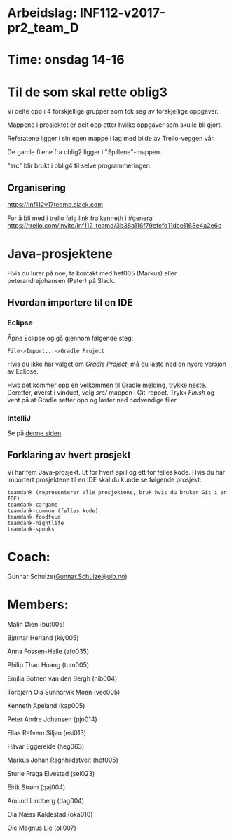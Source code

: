 ﻿# Arbeidslag: INF112-v2017-pr2_team_D
# Time: onsdag 14-16

# Til de som skal rette oblig3
Vi delte opp i 4 forskjellige grupper som tok seg av forskjellige oppgaver.

Mappene i prosjektet er delt opp etter hvilke oppgaver som skulle bli gjort.

Referatene ligger i sin egen mappe i lag med bilde av Trello-veggen vår.

De gamle filene fra oblig2 ligger i "Spillene"-mappen.

"src" blir brukt i oblig4 til selve programmeringen.



## Organisering
<https://inf112v17teamd.slack.com>

For å bli med i trello følg link fra kenneth i #general
<https://trello.com/invite/inf112_teamd/3b38a116f79efcfd11dce1168e4a2e6c>

# Java-prosjektene
Hvis du lurer på noe, ta kontakt med hef005 (Markus) eller peterandrejohansen
(Peter) på Slack.

## Hvordan importere til en IDE
### Eclipse
Åpne Eclipse og gå gjennom følgende steg:

    File->Import...->Gradle Project

Hvis du ikke har valget om *Gradle Project*, må du laste ned en nyere versjon
av Eclipse.

Hvis det kommer opp en velkommen til Gradle melding, trykke neste. Deretter,
øverst i vinduet, velg *src/* mappen i Git-repoet. Trykk *Finish* og vent på at
Gradle setter opp og laster ned nødvendige filer.

### IntelliJ
Se på [denne siden](https://www.jetbrains.com/help/idea/2016.3/gradle.html).

## Forklaring av hvert prosjekt
Vi har fem Java-prosjekt. Et for hvert spill og ett for felles kode. Hvis du har
importert prosjektene til en IDE skal du kunde se følgende prosjekt:

    teamdank (representerer alle prosjektene, bruk hvis du bruker Git i en IDE)
    teamdank-cargame
    teamdank-common (felles kode)
    teamdank-foodfeud
    teamdank-nightlife
    teamdank-spooks


# Coach:
 Gunnar Schulze(Gunnar.Schulze@uib.no)
# Members:
Malin Øien (but005)

Bjørnar Herland (kiy005)

Anna Fossen-Helle (afo035)

Philip Thao Hoang (tum005)

Emilia Botnen van den Bergh (nib004)

Torbjørn Ola Sunnarvik Moen (vec005)

Kenneth Apeland (kap005)

Peter Andre Johansen (pjo014)

Elias Refvem Siljan (esi013)

Håvar Eggereide (heg063)

Markus Johan Ragnhildstveit (hef005)

Sturle Fraga Elvestad (sel023)

Eirik Strøm (qaj004)

Amund Lindberg (dag004)

Ola Næss Kaldestad (oka010)

Ole Magnus Lie (oli007)
